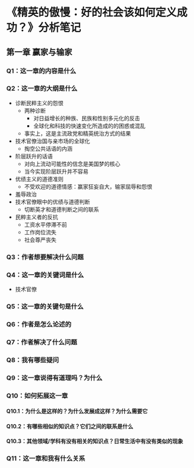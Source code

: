 # 《精英的傲慢：好的社会该如何定义成功？》分析笔记

## 第一章 赢家与输家

### Q1：这一章的内容是什么

### Q2：这一章的大纲是什么

- 诊断民粹主义的怨恨
  - 两种诊断
    - 对日益增长的种族、民族和性别多元化的反击
    - 全球化和科技的快速变化所造成的的困惑或混乱
  - 事实上，这是主流政党和精英统治方式的结果
- 技术官僚治国与亲市场的全球化
  - 掏空公共话语的内涵
- 阶层跃升的话语
  - 对向上流动可能性的信念是美国梦的核心
  - 当今实现阶层跃升并不容易
- 优绩主义的道德准则
  - 不受欢迎的道德情感：赢家狂妄自大，输家屈辱和怨恨
- 羞辱政治
- 技术官僚眼中的优绩与道德判断
  - 切断英才和道德判断之间的联系
- 民粹主义者的反抗
  - 工资水平停滞不前
  - 工作岗位流失
  - 社会尊严丧失

### Q3：作者想要解决什么问题

### Q4：这一章的关键词是什么

- 技术官僚

### Q5：这一章的关键句是什么

### Q6：作者是怎么论述的

### Q7：作者解决了什么问题

### Q8：我有哪些疑问

### Q9：这一章说得有道理吗？为什么

### Q10：如何拓展这一章

#### Q10.1：为什么是这样的？为什么发展成这样？为什么需要它

#### Q10.2：有哪些相似的知识点？它们之间的联系是什么

#### Q10.3：其他领域/学科有没有相关的知识点？日常生活中有没有类似的现象

### Q11：这一章和我有什么关系

